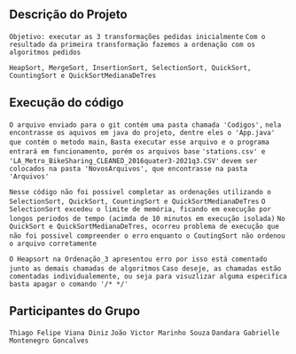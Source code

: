 ## Descrição do Projeto

`Objetivo: executar as 3 transformações pedidas inicialmente`
`Com o resultado da primeira transformação fazemos a ordenação com os algoritmos pedidos`

`HeapSort, MergeSort, InsertionSort, SelectionSort, QuickSort, CountingSort e QuickSortMedianaDeTres`

## Execução do código
`O arquivo enviado para o git contém uma pasta chamada 'Codigos',`
`nela encontrasse os aquivos em java do projeto, dentre eles o 'App.java' que contém o metodo main,`
`Basta executar esse arquivo e o programa entrará em funcionamento, porém os arquivos base`
`'stations.csv' e 'LA_Metro_BikeSharing_CLEANED_2016quater3-2021q3.CSV'` 
`devem ser colocados na pasta 'NovosArquivos', que encontrasse na pasta 'Arquivos'`

`Nesse código não foi possivel completar as ordenações utilizando o SelectionSort, QuickSort, CountingSort e QuickSortMedianaDeTres`
`O SelectionSort excedeu o limite de memória, ficando em execução por longos periodos de tempo (acimda de 10 minutos em execução isolada)`
`No QuickSort e QuickSortMedianaDeTres, ocorreu problema de execução que não foi possivel compreender o erro`
`enquanto o CoutingSort não ordenou o arquivo corretamente`

`O Heapsort na Ordenação_3 apresentou erro por isso está comentado junto as demais chamadas de algoritmos`
`Caso deseje, as chamadas estão comentadas individualemente, ou seja para visuzlizar alguma especifica basta apagar o comando '/* */'` 

## Participantes do Grupo
`Thiago Felipe Viana Diniz`
`João Victor Marinho Souza`
`Dandara Gabrielle Montenegro Goncalves` 
